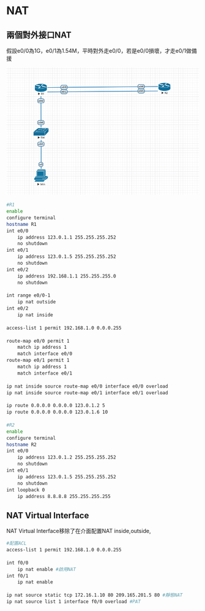 # NAT #

## 兩個對外接口NAT ##

假設e0/0為1G，e0/1為1.54M，平時對外走e0/0，若是e0/0損壞，才走e0/1做備援

![](NAT/topology1.png)

```bash
#R1
enable 
configure terminal
hostname R1
int e0/0
    ip address 123.0.1.1 255.255.255.252
    no shutdown 
int e0/1
    ip address 123.0.1.5 255.255.255.252
    no shutdown 
int e0/2
    ip address 192.168.1.1 255.255.255.0
    no shutdown 

int range e0/0-1
    ip nat outside
int e0/2
    ip nat inside 

access-list 1 permit 192.168.1.0 0.0.0.255

route-map e0/0 permit 1
    match ip address 1
    match interface e0/0    
route-map e0/1 permit 1
    match ip address 1
    match interface e0/1

ip nat inside source route-map e0/0 interface e0/0 overload
ip nat inside source route-map e0/1 interface e0/1 overload

ip route 0.0.0.0 0.0.0.0 123.0.1.2 5
ip route 0.0.0.0 0.0.0.0 123.0.1.6 10

#R2
enable 
configure terminal
hostname R2
int e0/0
    ip address 123.0.1.2 255.255.255.252
    no shutdown 
int e0/1
    ip address 123.0.1.5 255.255.255.252
    no shutdown 
int loopback 0 
    ip address 8.8.8.8 255.255.255.255
```

## NAT Virtual Interface ##

NAT Virtual Interface移除了在介面配置NAT inside,outside,

```bash
#配置ACL
access-list 1 permit 192.168.1.0 0.0.0.255 

int f0/0
    ip nat enable #啟用NAT
int f0/1
    ip nat enable 

ip nat source static tcp 172.16.1.10 80 209.165.201.5 80 #靜態NAT
ip nat source list 1 interface f0/0 overload #PAT
``` 